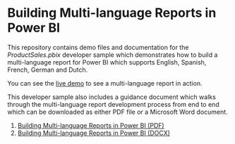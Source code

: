 # Building Multi-language Reports in Power BI
This repository contains demo files and documentation for the *ProductSales.pbix* developer sample which demonstrates how to build a multi-language report for Power BI which supports English, Spanish, French, German and Dutch.

You can see the [live demo](https://multilanguagereportdemo.azurewebsites.net) to see a multi-language report in action.

This developer sample also includes a guidance document which walks through the multi-language report development process from end to end which can be downloaded as either PDF file or a Microsoft Word document.
1. [Building Multi-language Reports in Power BI (PDF)](https://github.com/PowerBiDevCamp/Multilanguage-Reports/raw/main/Docs/Building%20Multi-language%20Reports%20in%20Power%20BI.pdf)
2. [Building Multi-language Reports in Power BI (DOCX)](https://github.com/PowerBiDevCamp/Multilanguage-Reports/raw/main/Docs/Building%20Multi-language%20Reports%20in%20Power%20BI.docx)

